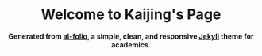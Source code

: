 
<div align="center">

# Welcome to Kaijing's Page


**Generated from [al-folio](https://github.com/alshedivat/al-folio), a simple, clean, and responsive [Jekyll](https://jekyllrb.com/) theme for academics.**

